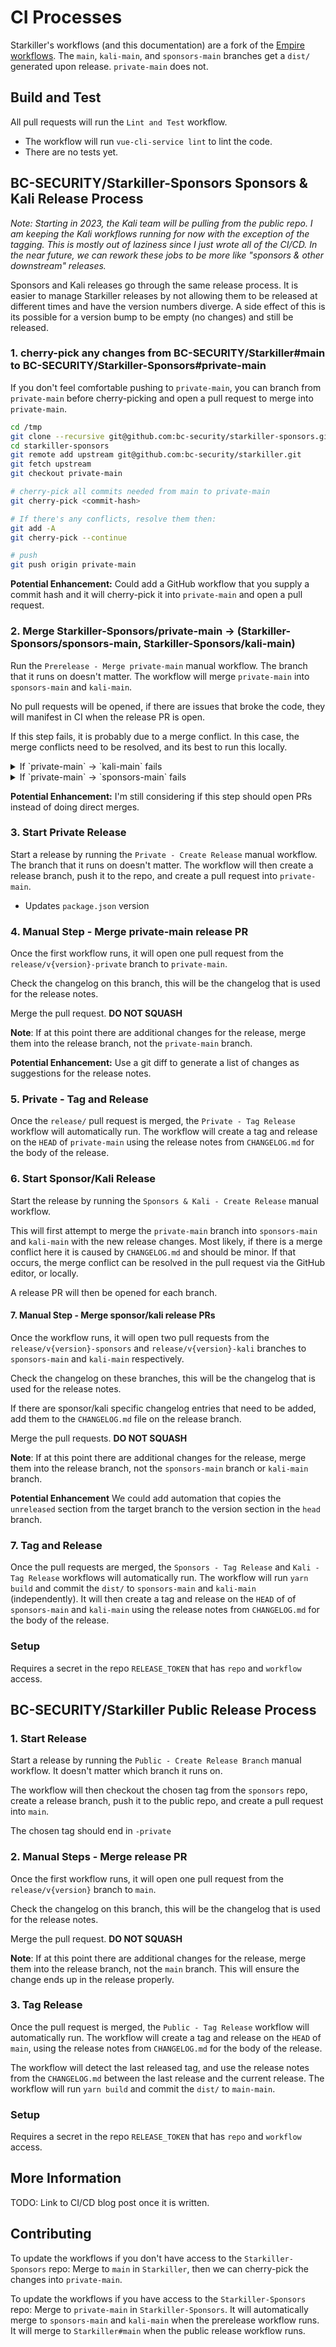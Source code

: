 # CI Processes

Starkiller's workflows (and this documentation) are a fork of the [Empire workflows](todo).
The `main`, `kali-main`, and `sponsors-main` branches get a `dist/` generated upon release. `private-main` does not. 

## Build and Test
All pull requests will run the `Lint and Test` workflow.

* The workflow will run `vue-cli-service lint` to lint the code.
* There are no tests yet.

## BC-SECURITY/Starkiller-Sponsors Sponsors & Kali Release Process
*Note: Starting in 2023, the Kali team will be pulling from the public repo.
I am keeping the Kali workflows running for now with the exception of the tagging.
This is mostly out of laziness since I just wrote all of the CI/CD. In the near future,
we can rework these jobs to be more like "sponsors & other downstream" releases.*

Sponsors and Kali releases go through the same release process. It is easier to manage Starkiller releases by not allowing them to be released at different times and have the version numbers diverge.
A side effect of this is its possible for a version bump to be empty (no changes) and still be released.

### 1. cherry-pick any changes from BC-SECURITY/Starkiller#main to BC-SECURITY/Starkiller-Sponsors#private-main
If you don't feel comfortable pushing to `private-main`, you can branch from `private-main` before cherry-picking and open a pull request to merge into `private-main`.

```bash
cd /tmp
git clone --recursive git@github.com:bc-security/starkiller-sponsors.git
cd starkiller-sponsors
git remote add upstream git@github.com:bc-security/starkiller.git
git fetch upstream
git checkout private-main

# cherry-pick all commits needed from main to private-main
git cherry-pick <commit-hash>

# If there's any conflicts, resolve them then:
git add -A
git cherry-pick --continue

# push
git push origin private-main
```

**Potential Enhancement:** Could add a GitHub workflow that you supply a commit hash and it will cherry-pick it into `private-main` and open a pull request.

### 2. Merge Starkiller-Sponsors/private-main -> (Starkiller-Sponsors/sponsors-main, Starkiller-Sponsors/kali-main)
Run the `Prerelease - Merge private-main` manual workflow. The branch that it runs on doesn't matter.
The workflow will merge `private-main` into `sponsors-main` and `kali-main`.

No pull requests will be opened, if there are issues that broke the code, they will manifest in CI when the release PR is open.

If this step fails, it is probably due to a merge conflict. In this case,
the merge conflicts need to be resolved, and its best to run this locally.

<details>
<summary>If `private-main` -> `kali-main` fails</summary>
<p>

```bash
cd /tmp
git clone --recursive git@github.com:bc-security/starkiller-sponsors.git
cd starkiller-sponsors
git checkout kali-main
git merge origin/private-main

# Fix the conflicts, then:
git add -A
git merge --continue
git push origin kali-main
```
</p>
</details>

<details>
<summary>If `private-main` -> `sponsors-main` fails</summary>
<p>

```bash
cd /tmp
git clone --recursive git@github.com:bc-security/starkiller-sponsors.git
cd starkiller-sponsors
git checkout sponsors-main
git merge origin/private-main

# Fix the conflicts, then:
git add -A
git merge --continue
git push origin sponsors-main
```
</p>
</details>

**Potential Enhancement:** I'm still considering if this step should open PRs instead of doing direct merges.

### 3. Start Private Release
Start a release by running the `Private - Create Release` manual workflow.
The branch that it runs on doesn't matter.
The workflow will then create a release branch, push it to the repo, and create a pull request into `private-main`.

* Updates `package.json` version

### 4. Manual Step - Merge private-main release PR
Once the first workflow runs, it will open one pull request from the `release/v{version}-private` branch to `private-main`.

Check the changelog on this branch, this will be the changelog that is used for the release notes.

Merge the pull request. **DO NOT SQUASH**

**Note**: If at this point there are additional changes for the release, merge them into the release branch, not
the `private-main` branch.

**Potential Enhancement:** Use a git diff to generate a list of changes as suggestions for the release notes.

### 5. Private - Tag and Release
Once the `release/` pull request is merged, the `Private - Tag Release` workflow will automatically run.
The workflow will create a tag and release on the `HEAD` of `private-main` using the release notes from `CHANGELOG.md` for the body of the release.

### 6. Start Sponsor/Kali Release
Start the release by running the `Sponsors & Kali - Create Release` manual workflow.

This will first attempt to merge the `private-main` branch into `sponsors-main` and `kali-main` with the new release changes. Most likely, if there is a merge conflict here it is caused by `CHANGELOG.md` and should be minor. If that occurs, the merge conflict can be resolved in the pull request via the GitHub editor, or locally. 

A release PR will then be opened for each branch.

#### 7. Manual Step - Merge sponsor/kali release PRs
Once the workflow runs, it will open two pull requests from the `release/v{version}-sponsors` and `release/v{version}-kali` branches to `sponsors-main` and `kali-main` respectively.

Check the changelog on these branches, this will be the changelog that is used for the release notes.

If there are sponsor/kali specific changelog entries that need to be added, add them to the `CHANGELOG.md` file on the release branch.

Merge the pull requests. **DO NOT SQUASH**

**Note**: If at this point there are additional changes for the release, merge them into the release branch, not
the `sponsors-main` branch or `kali-main` branch.

**Potential Enhancement** We could add automation that copies the `unreleased` section from the target branch to the version section in the `head` branch.

### 7. Tag and Release
Once the pull requests are merged, the `Sponsors - Tag Release` and `Kali - Tag Release` workflows will automatically run.
The workflow will run `yarn build` and commit the `dist/` to `sponsors-main` and `kali-main` (independently). It will then create a tag and release on the `HEAD` of  of `sponsors-main` and `kali-main` using the release notes from `CHANGELOG.md` for the body of the release.

### Setup
Requires a secret in the repo `RELEASE_TOKEN` that has `repo` and `workflow` access.

## BC-SECURITY/Starkiller Public Release Process
### 1. Start Release
Start a release by running the `Public - Create Release Branch` manual workflow. It doesn't matter which branch it runs on.

The workflow will then checkout the chosen tag from the `sponsors` repo, create a release branch, push it to the public repo, and create a pull request into `main`.

The chosen tag should end in `-private`

### 2. Manual Steps - Merge release PR
Once the first workflow runs, it will open one pull request from the `release/v{version}` branch to `main`.

Check the changelog on this branch, this will be the changelog that is used for the release notes.

Merge the pull request. **DO NOT SQUASH**

**Note**: If at this point there are additional changes for the release, merge them into the release branch, not
the `main` branch. This will ensure the change ends up in the release properly.

### 3. Tag Release
Once the pull request is merged, the `Public - Tag Release` workflow will automatically run.
The workflow will create a tag and release on the `HEAD` of `main`, using the release notes from `CHANGELOG.md` for the body of the release.

The workflow will detect the last released tag, and use the release notes from the `CHANGELOG.md` between the last release and the current release. The workflow will run `yarn build` and commit the `dist/` to `main-main`.

### Setup
Requires a secret in the repo `RELEASE_TOKEN` that has `repo` and `workflow` access.

## More Information
TODO: Link to CI/CD blog post once it is written.

## Contributing
To update the workflows if you don't have access to the `Starkiller-Sponsors` repo:
Merge to `main` in `Starkiller`, then we can cherry-pick the changes into `private-main`.

To update the workflows if you have access to the `Starkiller-Sponsors` repo:
Merge to `private-main` in `Starkiller-Sponsors`. It will automatically merge to `sponsors-main` and `kali-main` when the prerelease workflow runs. It will merge to `Starkiller#main` when the public release workflow runs.
